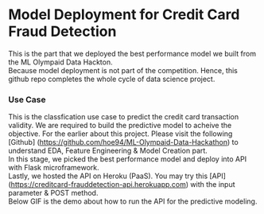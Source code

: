 # Model Deployment for Credit Card Fraud Detection

This is the part that we deployed the best performance model we built from the ML Olympaid Data Hackton. <br>
Because model deployment is not part of the competition. Hence, this github repo completes the whole cycle of data science project. <br>

### Use Case
This is the classfication use case to predict the credit card transaction validity. We are required to build the predictive model to acheive the objective. For the earlier about this project. Please visit the following [Github] (https://github.com/hoe94/ML-Olympaid-Data-Hackathon) 
to understand EDA, Feature Engineering & Model Creation part. <br>
In this stage, we picked the best performance model and deploy into API with Flask microframework.<br>
Lastly, we hosted the API on Heroku (PaaS). You may try this [API] (https://creditcard-frauddetection-api.herokuapp.com) 
with the input parameter & POST method. <br>
Below GIF is the demo about how to run the API for the predictive modeling.